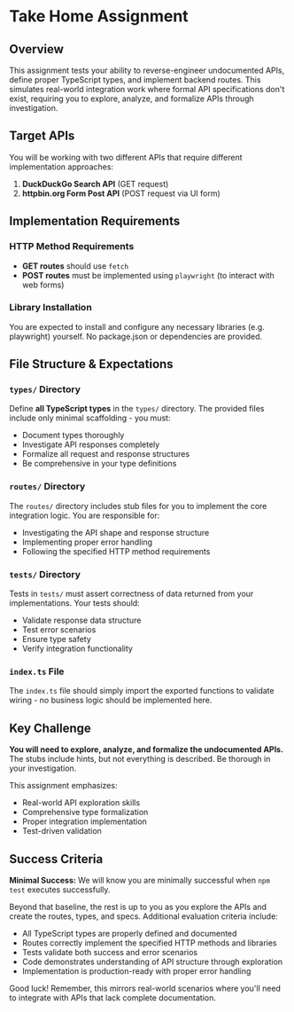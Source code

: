 # Take Home Assignment

## Overview

This assignment tests your ability to reverse-engineer undocumented APIs, define proper TypeScript types, and implement backend routes. This simulates real-world integration work where formal API specifications don't exist, requiring you to explore, analyze, and formalize APIs through investigation.

## Target APIs

You will be working with two different APIs that require different implementation approaches:

1. **DuckDuckGo Search API** (GET request)
2. **httpbin.org Form Post API** (POST request via UI form)

## Implementation Requirements

### HTTP Method Requirements
- **GET routes** should use `fetch`
- **POST routes** must be implemented using `playwright` (to interact with web forms)

### Library Installation
You are expected to install and configure any necessary libraries (e.g. playwright) yourself. No package.json or dependencies are provided.

## File Structure & Expectations

### `types/` Directory
Define **all TypeScript types** in the `types/` directory. The provided files include only minimal scaffolding - you must:
- Document types thoroughly
- Investigate API responses completely
- Formalize all request and response structures
- Be comprehensive in your type definitions

### `routes/` Directory
The `routes/` directory includes stub files for you to implement the core integration logic. You are responsible for:
- Investigating the API shape and response structure
- Implementing proper error handling
- Following the specified HTTP method requirements

### `tests/` Directory
Tests in `tests/` must assert correctness of data returned from your implementations. Your tests should:
- Validate response data structure
- Test error scenarios
- Ensure type safety
- Verify integration functionality

### `index.ts` File
The `index.ts` file should simply import the exported functions to validate wiring - no business logic should be implemented here.

## Key Challenge

**You will need to explore, analyze, and formalize the undocumented APIs.** The stubs include hints, but not everything is described. Be thorough in your investigation.

This assignment emphasizes:
- Real-world API exploration skills
- Comprehensive type formalization
- Proper integration implementation
- Test-driven validation

## Success Criteria

**Minimal Success:** We will know you are minimally successful when `npm test` executes successfully. 

Beyond that baseline, the rest is up to you as you explore the APIs and create the routes, types, and specs. Additional evaluation criteria include:

- All TypeScript types are properly defined and documented
- Routes correctly implement the specified HTTP methods and libraries
- Tests validate both success and error scenarios
- Code demonstrates understanding of API structure through exploration
- Implementation is production-ready with proper error handling

Good luck! Remember, this mirrors real-world scenarios where you'll need to integrate with APIs that lack complete documentation.